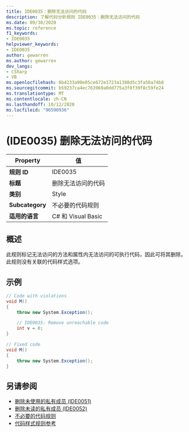 ```yaml
---
title: IDE0035：删除无法访问的代码
description: 了解代码分析规则 IDE0035：删除无法访问的代码
ms.date: 09/30/2020
ms.topic: reference
f1_keywords:
- IDE0035
helpviewer_keywords:
- IDE0035
author: gewarren
ms.author: gewarren
dev_langs:
- CSharp
- VB
ms.openlocfilehash: 6b4233a90e05ce672e1723a1380d5c3fa50a74b8
ms.sourcegitcommit: b59237ca4ec763969a0dd775a3f8f39f8c59fe24
ms.translationtype: MT
ms.contentlocale: zh-CN
ms.lasthandoff: 10/12/2020
ms.locfileid: "96590936"
---
```

# <a name="remove-unreachable-code-ide0035"></a> (IDE0035) 删除无法访问的代码

|Property|值|
|-|-|
| **规则 ID** | IDE0035 |
| **标题** | 删除无法访问的代码 |
| **类别** | Style |
| **Subcategory** | 不必要的代码规则 |
| **适用的语言** | C# 和 Visual Basic |

## <a name="overview"></a>概述

此规则标记无法访问的方法和属性内无法访问的可执行代码，因此可将其删除。 此规则没有关联的代码样式选项。

## <a name="example"></a>示例

```csharp
// Code with violations
void M()
{
    throw new System.Exception();

    // IDE0035: Remove unreachable code
    int v = 0;
}

// Fixed code
void M()
{
    throw new System.Exception();
}
```

## <a name="see-also"></a>另请参阅

- [删除未使用的私有成员 (IDE0051) ](ide0051.md)
- [删除未读的私有成员 (IDE0052) ](ide0052.md)
- [不必要的代码规则](unnecessary-code-rules.md)
- [代码样式规则参考](index.md)
